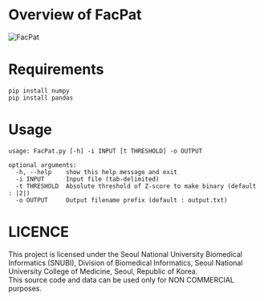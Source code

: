 <!--
# FacPat

Factors-specific pattern mining from large-scale drug-induced gene expression profiles

SeHwan Ahn*, JuHan Kim*

# Abstract
Identifying the relationships among drugs, diseases, and genes from large-scale drug-induced gene expression profiles is important in drug discovery. Significant biological features can be identified from multivariate large-scale drug-induced gene expression profiles. However, it is necessary to develop new approaches and methods that can efficiently identify important features in a large-scale multivariate dataset.

We present FacPat, which identifies the optimal factor(s)-specific patterns that explain the expression profiles of drug-induced differentially expressed signatures. We mined the optimal factor-specific patterns using a genetic algorithm based on the pattern distance. Because we scored the pattern distance for each gene, we applied a Benjamini Hochberg correction to control the false discovery rate. Finally, we discovered significant and directly interpretable factor-specific patterns consisting of 480 genes, 7 chemical compounds, and 38 human cell lines.
-->

# Overview of FacPat

![FacPat](https://user-images.githubusercontent.com/111483980/187581224-7d117df9-2a65-40d2-a54d-8cb075170eb7.png)


# Requirements
~~~shell
pip install numpy
pip install pandas
~~~

# Usage
~~~shell
usage: FacPat.py [-h] -i INPUT [t THRESHOLD] -o OUTPUT

optional arguments:
  -h, --help    show this help message and exit
  -i INPUT      Input file (tab-delimited)
  -t THRESHOLD  Absolute threshold of Z-score to make binary (default : |2|)
  -o OUTPUT     Output filename prefix (default : output.txt)
~~~

# LICENCE
This project is licensed under the Seoul National University Biomedical Informatics (SNUBI), Division of Biomedical Informatics, Seoul National University College of Medicine, Seoul, Republic of Korea.   
This source code and data can be used only for NON COMMERCIAL purposes.
